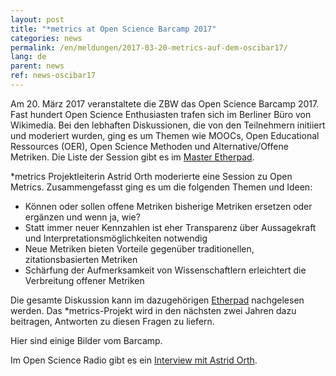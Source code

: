 ```yaml
---
layout: post
title: "*metrics at Open Science Barcamp 2017"
categories: news
permalink: /en/meldungen/2017-03-20-metrics-auf-dem-oscibar17/
lang: de
parent: news
ref: news-oscibar17
---
```


Am 20. März 2017 veranstaltete die ZBW das Open Science Barcamp 2017. Fast hundert Open Science Enthusiasten trafen sich im Berliner Büro von Wikimedia. Bei den lebhaften Diskussionen, die von den Teilnehmern initiiert und moderiert wurden, ging es um Themen wie MOOCs, Open Educational Ressources (OER), Open Science Methoden und Alternative/Offene Metriken. Die Liste der Session gibt es im [Master Etherpad](https://etherpad.wikimedia.org/p/barcamp_open_science_2017).   

\*metrics Projektleiterin Astrid Orth moderierte eine Session zu Open Metrics. Zusammengefasst ging es um die folgenden Themen und Ideen:  
  * Können oder sollen offene Metriken bisherige Metriken ersetzen oder ergänzen und wenn ja, wie?
  * Statt immer neuer Kennzahlen ist eher Transparenz über Aussagekraft und Interpretationsmöglichkeiten notwendig
  * Neue Metriken bieten Vorteile gegenüber traditionellen, zitationsbasierten Metriken
  * Schärfung der Aufmerksamkeit von Wissenschaftlern erleichtert die Verbreitung offener Metriken

Die gesamte Diskussion kann im dazugehörigen [Etherpad](https://etherpad.wikimedia.org/p/oscibar2017_session6) nachgelesen werden.
Das \*metrics-Projekt wird in den nächsten zwei Jahren dazu beitragen, Antworten zu diesen Fragen zu liefern.

Hier sind einige Bilder vom Barcamp.  

Im Open Science Radio gibt es ein [Interview mit Astrid Orth](http://www.openscienceradio.de/2017/03/20/osr066-open-metrics-with-astrid-orth-oscibar-en/).
